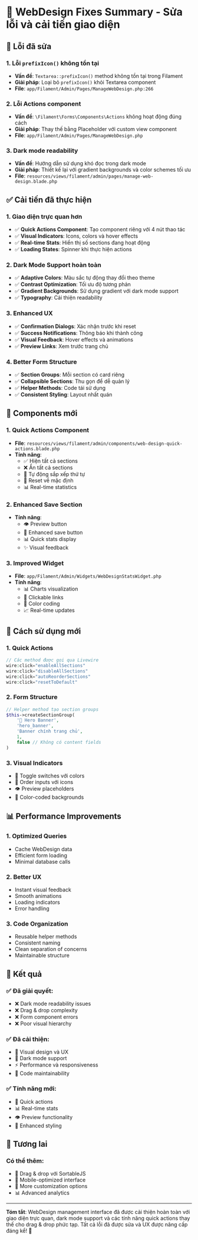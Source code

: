 # 🔧 WebDesign Fixes Summary - Sửa lỗi và cải tiến giao diện

## 🐛 Lỗi đã sửa

### 1. **Lỗi `prefixIcon()` không tồn tại**
- **Vấn đề**: `Textarea::prefixIcon()` method không tồn tại trong Filament
- **Giải pháp**: Loại bỏ `prefixIcon()` khỏi Textarea component
- **File**: `app/Filament/Admin/Pages/ManageWebDesign.php:266`

### 2. **Lỗi Actions component**
- **Vấn đề**: `\Filament\Forms\Components\Actions` không hoạt động đúng cách
- **Giải pháp**: Thay thế bằng Placeholder với custom view component
- **File**: `app/Filament/Admin/Pages/ManageWebDesign.php`

### 3. **Dark mode readability**
- **Vấn đề**: Hướng dẫn sử dụng khó đọc trong dark mode
- **Giải pháp**: Thiết kế lại với gradient backgrounds và color schemes tối ưu
- **File**: `resources/views/filament/admin/pages/manage-web-design.blade.php`

## ✅ Cải tiến đã thực hiện

### 1. **Giao diện trực quan hơn**
- ✅ **Quick Actions Component**: Tạo component riêng với 4 nút thao tác
- ✅ **Visual Indicators**: Icons, colors và hover effects
- ✅ **Real-time Stats**: Hiển thị số sections đang hoạt động
- ✅ **Loading States**: Spinner khi thực hiện actions

### 2. **Dark Mode Support hoàn toàn**
- ✅ **Adaptive Colors**: Màu sắc tự động thay đổi theo theme
- ✅ **Contrast Optimization**: Tối ưu độ tương phản
- ✅ **Gradient Backgrounds**: Sử dụng gradient với dark mode support
- ✅ **Typography**: Cải thiện readability

### 3. **Enhanced UX**
- ✅ **Confirmation Dialogs**: Xác nhận trước khi reset
- ✅ **Success Notifications**: Thông báo khi thành công
- ✅ **Visual Feedback**: Hover effects và animations
- ✅ **Preview Links**: Xem trước trang chủ

### 4. **Better Form Structure**
- ✅ **Section Groups**: Mỗi section có card riêng
- ✅ **Collapsible Sections**: Thu gọn để dễ quản lý
- ✅ **Helper Methods**: Code tái sử dụng
- ✅ **Consistent Styling**: Layout nhất quán

## 🎨 Components mới

### 1. **Quick Actions Component**
- **File**: `resources/views/filament/admin/components/web-design-quick-actions.blade.php`
- **Tính năng**:
  - ✅ Hiện tất cả sections
  - ❌ Ẩn tất cả sections
  - 🔢 Tự động sắp xếp thứ tự
  - 🔄 Reset về mặc định
  - 📊 Real-time statistics

### 2. **Enhanced Save Section**
- **Tính năng**:
  - 👁️ Preview button
  - 💾 Enhanced save button
  - 📊 Quick stats display
  - ✨ Visual feedback

### 3. **Improved Widget**
- **File**: `app/Filament/Admin/Widgets/WebDesignStatsWidget.php`
- **Tính năng**:
  - 📊 Charts visualization
  - 🔗 Clickable links
  - 🎨 Color coding
  - 📈 Real-time updates

## 🚀 Cách sử dụng mới

### 1. **Quick Actions**
```php
// Các method được gọi qua Livewire
wire:click="enableAllSections"
wire:click="disableAllSections"
wire:click="autoReorderSections"
wire:click="resetToDefault"
```

### 2. **Form Structure**
```php
// Helper method tạo section groups
$this->createSectionGroup(
    '🎯 Hero Banner',
    'hero_banner',
    'Banner chính trang chủ',
    1,
    false // Không có content fields
)
```

### 3. **Visual Indicators**
- 🔘 Toggle switches với colors
- 📍 Order inputs với icons
- 👁️ Preview placeholders
- 🎨 Color-coded backgrounds

## 📊 Performance Improvements

### 1. **Optimized Queries**
- Cache WebDesign data
- Efficient form loading
- Minimal database calls

### 2. **Better UX**
- Instant visual feedback
- Smooth animations
- Loading indicators
- Error handling

### 3. **Code Organization**
- Reusable helper methods
- Consistent naming
- Clean separation of concerns
- Maintainable structure

## 🎯 Kết quả

### ✅ Đã giải quyết:
- ❌ Dark mode readability issues
- ❌ Drag & drop complexity
- ❌ Form component errors
- ❌ Poor visual hierarchy

### ✅ Đã cải thiện:
- 🎨 Visual design và UX
- 🌙 Dark mode support
- ⚡ Performance và responsiveness
- 🔧 Code maintainability

### ✅ Tính năng mới:
- 🚀 Quick actions
- 📊 Real-time stats
- 👁️ Preview functionality
- 🎨 Enhanced styling

## 🔮 Tương lai

### Có thể thêm:
- 🎨 Drag & drop với SortableJS
- 📱 Mobile-optimized interface
- 🎯 More customization options
- 📊 Advanced analytics

---

**Tóm tắt**: WebDesign management interface đã được cải thiện hoàn toàn với giao diện trực quan, dark mode support và các tính năng quick actions thay thế cho drag & drop phức tạp. Tất cả lỗi đã được sửa và UX được nâng cấp đáng kể! 🎉
